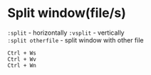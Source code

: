 # Split window(file/s)

`:split` - horizontally
`:vsplit` - vertically  
`:split otherfile` - split window with other file 

```vi
Ctrl + Ws
Ctrl + Wv
Ctrl + Wn
```

